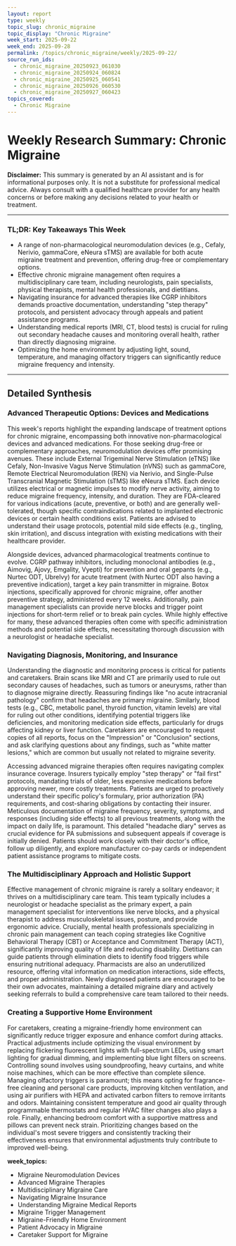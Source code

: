 ```yaml
---
layout: report
type: weekly
topic_slug: chronic_migraine
topic_display: "Chronic Migraine"
week_start: 2025-09-22
week_end: 2025-09-28
permalink: /topics/chronic_migraine/weekly/2025-09-22/
source_run_ids:
  - chronic_migraine_20250923_061030
  - chronic_migraine_20250924_060824
  - chronic_migraine_20250925_060541
  - chronic_migraine_20250926_060530
  - chronic_migraine_20250927_060423
topics_covered:
  - Chronic Migraine
---
```


# Weekly Research Summary: Chronic Migraine

**Disclaimer:** This summary is generated by an AI assistant and is for informational purposes only. It is not a substitute for professional medical advice. Always consult with a qualified healthcare provider for any health concerns or before making any decisions related to your health or treatment.

---

### **TL;DR: Key Takeaways This Week**
- A range of non-pharmacological neuromodulation devices (e.g., Cefaly, Nerivio, gammaCore, eNeura sTMS) are available for both acute migraine treatment and prevention, offering drug-free or complementary options.
- Effective chronic migraine management often requires a multidisciplinary care team, including neurologists, pain specialists, physical therapists, mental health professionals, and dietitians.
- Navigating insurance for advanced therapies like CGRP inhibitors demands proactive documentation, understanding "step therapy" protocols, and persistent advocacy through appeals and patient assistance programs.
- Understanding medical reports (MRI, CT, blood tests) is crucial for ruling out secondary headache causes and monitoring overall health, rather than directly diagnosing migraine.
- Optimizing the home environment by adjusting light, sound, temperature, and managing olfactory triggers can significantly reduce migraine frequency and intensity.

---

## Detailed Synthesis

### Advanced Therapeutic Options: Devices and Medications

This week's reports highlight the expanding landscape of treatment options for chronic migraine, encompassing both innovative non-pharmacological devices and advanced medications. For those seeking drug-free or complementary approaches, neuromodulation devices offer promising avenues. These include External Trigeminal Nerve Stimulation (eTNS) like Cefaly, Non-Invasive Vagus Nerve Stimulation (nVNS) such as gammaCore, Remote Electrical Neuromodulation (REN) via Nerivio, and Single-Pulse Transcranial Magnetic Stimulation (sTMS) like eNeura sTMS. Each device utilizes electrical or magnetic impulses to modify nerve activity, aiming to reduce migraine frequency, intensity, and duration. They are FDA-cleared for various indications (acute, preventive, or both) and are generally well-tolerated, though specific contraindications related to implanted electronic devices or certain health conditions exist. Patients are advised to understand their usage protocols, potential mild side effects (e.g., tingling, skin irritation), and discuss integration with existing medications with their healthcare provider.

Alongside devices, advanced pharmacological treatments continue to evolve. CGRP pathway inhibitors, including monoclonal antibodies (e.g., Aimovig, Ajovy, Emgality, Vyepti) for prevention and oral gepants (e.g., Nurtec ODT, Ubrelvy) for acute treatment (with Nurtec ODT also having a preventive indication), target a key pain transmitter in migraine. Botox injections, specifically approved for chronic migraine, offer another preventive strategy, administered every 12 weeks. Additionally, pain management specialists can provide nerve blocks and trigger point injections for short-term relief or to break pain cycles. While highly effective for many, these advanced therapies often come with specific administration methods and potential side effects, necessitating thorough discussion with a neurologist or headache specialist.

### Navigating Diagnosis, Monitoring, and Insurance

Understanding the diagnostic and monitoring process is critical for patients and caretakers. Brain scans like MRI and CT are primarily used to rule out secondary causes of headaches, such as tumors or aneurysms, rather than to diagnose migraine directly. Reassuring findings like "no acute intracranial pathology" confirm that headaches are primary migraine. Similarly, blood tests (e.g., CBC, metabolic panel, thyroid function, vitamin levels) are vital for ruling out other conditions, identifying potential triggers like deficiencies, and monitoring medication side effects, particularly for drugs affecting kidney or liver function. Caretakers are encouraged to request copies of all reports, focus on the "Impression" or "Conclusion" sections, and ask clarifying questions about any findings, such as "white matter lesions," which are common but usually not related to migraine severity.

Accessing advanced migraine therapies often requires navigating complex insurance coverage. Insurers typically employ "step therapy" or "fail first" protocols, mandating trials of older, less expensive medications before approving newer, more costly treatments. Patients are urged to proactively understand their specific policy's formulary, prior authorization (PA) requirements, and cost-sharing obligations by contacting their insurer. Meticulous documentation of migraine frequency, severity, symptoms, and responses (including side effects) to all previous treatments, along with the impact on daily life, is paramount. This detailed "headache diary" serves as crucial evidence for PA submissions and subsequent appeals if coverage is initially denied. Patients should work closely with their doctor's office, follow up diligently, and explore manufacturer co-pay cards or independent patient assistance programs to mitigate costs.

### The Multidisciplinary Approach and Holistic Support

Effective management of chronic migraine is rarely a solitary endeavor; it thrives on a multidisciplinary care team. This team typically includes a neurologist or headache specialist as the primary expert, a pain management specialist for interventions like nerve blocks, and a physical therapist to address musculoskeletal issues, posture, and provide ergonomic advice. Crucially, mental health professionals specializing in chronic pain management can teach coping strategies like Cognitive Behavioral Therapy (CBT) or Acceptance and Commitment Therapy (ACT), significantly improving quality of life and reducing disability. Dietitians can guide patients through elimination diets to identify food triggers while ensuring nutritional adequacy. Pharmacists are also an underutilized resource, offering vital information on medication interactions, side effects, and proper administration. Newly diagnosed patients are encouraged to be their own advocates, maintaining a detailed migraine diary and actively seeking referrals to build a comprehensive care team tailored to their needs.

### Creating a Supportive Home Environment

For caretakers, creating a migraine-friendly home environment can significantly reduce trigger exposure and enhance comfort during attacks. Practical adjustments include optimizing the visual environment by replacing flickering fluorescent lights with full-spectrum LEDs, using smart lighting for gradual dimming, and implementing blue light filters on screens. Controlling sound involves using soundproofing, heavy curtains, and white noise machines, which can be more effective than complete silence. Managing olfactory triggers is paramount; this means opting for fragrance-free cleaning and personal care products, improving kitchen ventilation, and using air purifiers with HEPA and activated carbon filters to remove irritants and odors. Maintaining consistent temperature and good air quality through programmable thermostats and regular HVAC filter changes also plays a role. Finally, enhancing bedroom comfort with a supportive mattress and pillows can prevent neck strain. Prioritizing changes based on the individual's most severe triggers and consistently tracking their effectiveness ensures that environmental adjustments truly contribute to improved well-being.

**week_topics:**
- Migraine Neuromodulation Devices
- Advanced Migraine Therapies
- Multidisciplinary Migraine Care
- Navigating Migraine Insurance
- Understanding Migraine Medical Reports
- Migraine Trigger Management
- Migraine-Friendly Home Environment
- Patient Advocacy in Migraine
- Caretaker Support for Migraine
